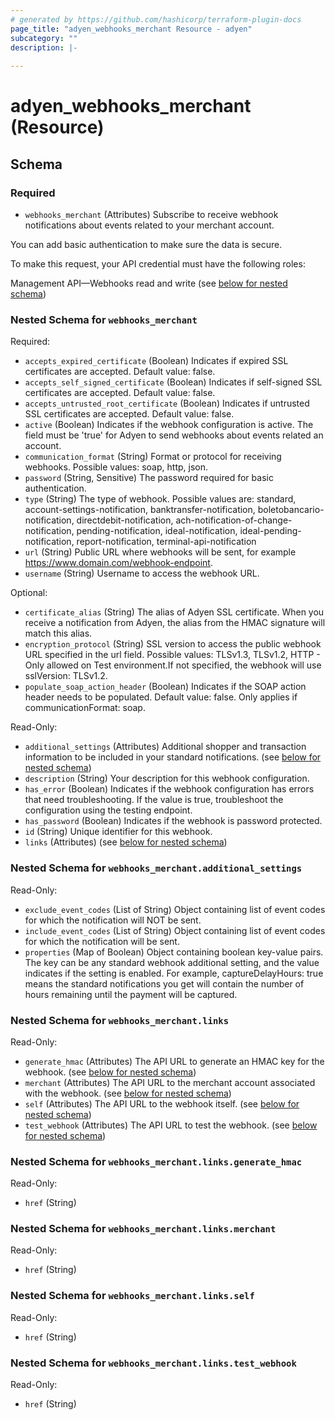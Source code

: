 ```yaml
---
# generated by https://github.com/hashicorp/terraform-plugin-docs
page_title: "adyen_webhooks_merchant Resource - adyen"
subcategory: ""
description: |-
  
---
```


# adyen_webhooks_merchant (Resource)





<!-- schema generated by tfplugindocs -->
## Schema

### Required

- `webhooks_merchant` (Attributes) Subscribe to receive webhook notifications about events related to your merchant account.

You can add basic authentication to make sure the data is secure.

To make this request, your API credential must have the following roles:

Management API—Webhooks read and write (see [below for nested schema](#nestedatt--webhooks_merchant))

<a id="nestedatt--webhooks_merchant"></a>
### Nested Schema for `webhooks_merchant`

Required:

- `accepts_expired_certificate` (Boolean) Indicates if expired SSL certificates are accepted. Default value: false.
- `accepts_self_signed_certificate` (Boolean) Indicates if self-signed SSL certificates are accepted. Default value: false.
- `accepts_untrusted_root_certificate` (Boolean) Indicates if untrusted SSL certificates are accepted. Default value: false.
- `active` (Boolean) Indicates if the webhook configuration is active. The field must be 'true' for Adyen to send webhooks about events related an account.
- `communication_format` (String) Format or protocol for receiving webhooks. Possible values: soap, http, json.
- `password` (String, Sensitive) The password required for basic authentication.
- `type` (String) The type of webhook. Possible values are: standard, account-settings-notification, banktransfer-notification, boletobancario-notification, directdebit-notification, ach-notification-of-change-notification, pending-notification, ideal-notification, ideal-pending-notification, report-notification, terminal-api-notification
- `url` (String) Public URL where webhooks will be sent, for example https://www.domain.com/webhook-endpoint.
- `username` (String) Username to access the webhook URL.

Optional:

- `certificate_alias` (String) The alias of Adyen SSL certificate. When you receive a notification from Adyen, the alias from the HMAC signature will match this alias.
- `encryption_protocol` (String) SSL version to access the public webhook URL specified in the url field. Possible values: TLSv1.3, TLSv1.2, HTTP - Only allowed on Test environment.If not specified, the webhook will use sslVersion: TLSv1.2.
- `populate_soap_action_header` (Boolean) Indicates if the SOAP action header needs to be populated. Default value: false. Only applies if communicationFormat: soap.

Read-Only:

- `additional_settings` (Attributes) Additional shopper and transaction information to be included in your standard notifications. (see [below for nested schema](#nestedatt--webhooks_merchant--additional_settings))
- `description` (String) Your description for this webhook configuration.
- `has_error` (Boolean) Indicates if the webhook configuration has errors that need troubleshooting. If the value is true, troubleshoot the configuration using the testing endpoint.
- `has_password` (Boolean) Indicates if the webhook is password protected.
- `id` (String) Unique identifier for this webhook.
- `links` (Attributes) (see [below for nested schema](#nestedatt--webhooks_merchant--links))

<a id="nestedatt--webhooks_merchant--additional_settings"></a>
### Nested Schema for `webhooks_merchant.additional_settings`

Read-Only:

- `exclude_event_codes` (List of String) Object containing list of event codes for which the notification will NOT be sent.
- `include_event_codes` (List of String) Object containing list of event codes for which the notification will be sent.
- `properties` (Map of Boolean) Object containing boolean key-value pairs. The key can be any standard webhook additional setting, and the value indicates if the setting is enabled. For example, captureDelayHours: true means the standard notifications you get will contain the number of hours remaining until the payment will be captured.


<a id="nestedatt--webhooks_merchant--links"></a>
### Nested Schema for `webhooks_merchant.links`

Read-Only:

- `generate_hmac` (Attributes) The API URL to generate an HMAC key for the webhook. (see [below for nested schema](#nestedatt--webhooks_merchant--links--generate_hmac))
- `merchant` (Attributes) The API URL to the merchant account associated with the webhook. (see [below for nested schema](#nestedatt--webhooks_merchant--links--merchant))
- `self` (Attributes) The API URL to the webhook itself. (see [below for nested schema](#nestedatt--webhooks_merchant--links--self))
- `test_webhook` (Attributes) The API URL to test the webhook. (see [below for nested schema](#nestedatt--webhooks_merchant--links--test_webhook))

<a id="nestedatt--webhooks_merchant--links--generate_hmac"></a>
### Nested Schema for `webhooks_merchant.links.generate_hmac`

Read-Only:

- `href` (String)


<a id="nestedatt--webhooks_merchant--links--merchant"></a>
### Nested Schema for `webhooks_merchant.links.merchant`

Read-Only:

- `href` (String)


<a id="nestedatt--webhooks_merchant--links--self"></a>
### Nested Schema for `webhooks_merchant.links.self`

Read-Only:

- `href` (String)


<a id="nestedatt--webhooks_merchant--links--test_webhook"></a>
### Nested Schema for `webhooks_merchant.links.test_webhook`

Read-Only:

- `href` (String)

